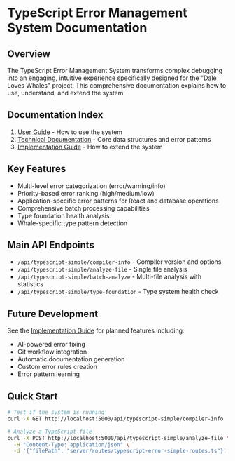 # TypeScript Error Management System Documentation

## Overview

The TypeScript Error Management System transforms complex debugging into an engaging, intuitive experience specifically designed for the "Dale Loves Whales" project. This comprehensive documentation explains how to use, understand, and extend the system.

## Documentation Index

1. [User Guide](./typescript-error-user-guide.md) - How to use the system
2. [Technical Documentation](./typescript-error-technical.md) - Core data structures and error patterns
3. [Implementation Guide](./typescript-error-implementation-guide.md) - How to extend the system

## Key Features

- Multi-level error categorization (error/warning/info)
- Priority-based error ranking (high/medium/low)
- Application-specific error patterns for React and database operations
- Comprehensive batch processing capabilities
- Type foundation health analysis
- Whale-specific type pattern detection

## Main API Endpoints

- `/api/typescript-simple/compiler-info` - Compiler version and options
- `/api/typescript-simple/analyze-file` - Single file analysis
- `/api/typescript-simple/batch-analyze` - Multi-file analysis with statistics
- `/api/typescript-simple/type-foundation` - Type system health check

## Future Development

See the [Implementation Guide](./typescript-error-implementation-guide.md) for planned features including:

- AI-powered error fixing
- Git workflow integration
- Automatic documentation generation
- Custom error rules creation
- Error pattern learning

## Quick Start

```bash
# Test if the system is running
curl -X GET http://localhost:5000/api/typescript-simple/compiler-info

# Analyze a TypeScript file
curl -X POST http://localhost:5000/api/typescript-simple/analyze-file \
  -H "Content-Type: application/json" \
  -d '{"filePath": "server/routes/typescript-error-simple-routes.ts"}'
```